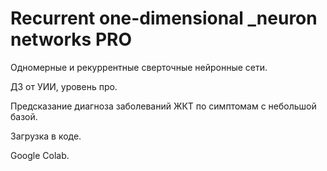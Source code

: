 # Recurrent one-dimensional _neuron networks PRO

Одномерные и рекуррентные сверточные нейронные сети.

ДЗ от УИИ, уровень про.

Предсказание диагноза заболеваний ЖКТ по симптомам с небольшой базой.

Загрузка в коде.

Google Colab.
